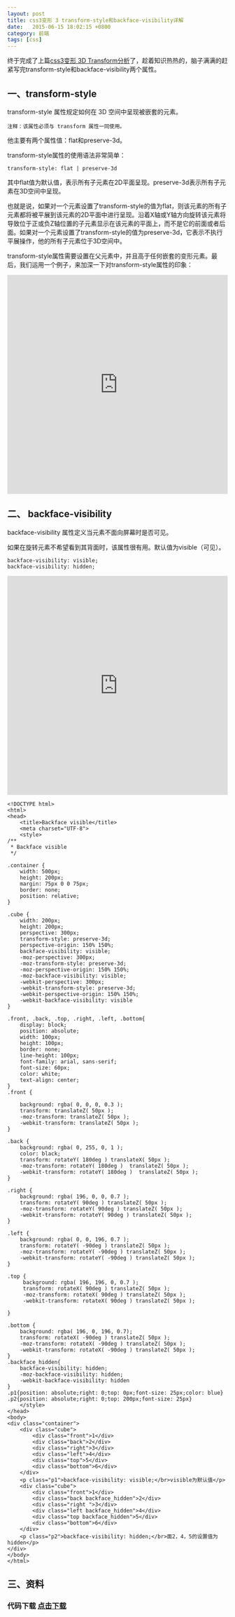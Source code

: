 ```yaml
---
layout: post
title: css3变形 3 transform-style和backface-visibility详解
date:   2015-06-15 18:02:15 +0800
category: 前端
tags: [css]
---
```


终于完成了上篇[css3变形 3D Transform分析](http://www.sinsy.top/2015-06-15-css3-3d-transform/)了，趁着知识热热的，脑子满满的赶紧写完transform-style和backface-visibility两个属性。

## 一、transform-style
transform-style 属性规定如何在 3D 空间中呈现被嵌套的元素。

`注释：该属性必须与 transform 属性一同使用。`

他主要有两个属性值：flat和preserve-3d。

transform-style属性的使用语法非常简单：

```
transform-style: flat | preserve-3d
```

其中flat值为默认值，表示所有子元素在2D平面呈现。preserve-3d表示所有子元素在3D空间中呈现。

也就是说，如果对一个元素设置了transform-style的值为flat，则该元素的所有子元素都将被平展到该元素的2D平面中进行呈现。沿着X轴或Y轴方向旋转该元素将导致位于正或负Z轴位置的子元素显示在该元素的平面上，而不是它的前面或者后面。如果对一个元素设置了transform-style的值为preserve-3d，它表示不执行平展操作，他的所有子元素位于3D空间中。

transform-style属性需要设置在父元素中，并且高于任何嵌套的变形元素。最后，我们运用一个例子，来加深一下对transform-style属性的印象：

<iframe src="http://www.sinsy.top/hungry/learn/css3/3d/transform-style.html" frameborder="0" width="100%" height="500px"></iframe>

## 二、 backface-visibility
backface-visibility 属性定义当元素不面向屏幕时是否可见。

如果在旋转元素不希望看到其背面时，该属性很有用。默认值为visible（可见）。

```
backface-visibility: visible;
backface-visibility: hidden;
```

<iframe src="http://www.sinsy.top/hungry/learn/css3/3d/backface-visibility.html" frameborder="0" width="100%" height="500px"></iframe>

```
<!DOCTYPE html>
<html>
<head>
    <title>Backface visible</title>
    <meta charset="UTF-8">  
    <style>
/**
 * Backface visible
 */

.container {
    width: 500px;
    height: 200px;
    margin: 75px 0 0 75px;
    border: none;
    position: relative;
}

.cube {
    width: 200px;
    height: 200px;
    perspective: 300px;
    transform-style: preserve-3d;
    perspective-origin: 150% 150%;
    backface-visibility: visible;
    -moz-perspective: 300px;
    -moz-transform-style: preserve-3d;
    -moz-perspective-origin: 150% 150%;
    -moz-backface-visibility: visible;
    -webkit-perspective: 300px;
    -webkit-transform-style: preserve-3d;
    -webkit-perspective-origin: 150% 150%;
    -webkit-backface-visibility: visible
}

.front, .back, .top, .right, .left, .bottom{
    display: block;
    position: absolute;
    width: 100px;
    height: 100px;
    border: none;
    line-height: 100px;
    font-family: arial, sans-serif;
    font-size: 60px;
    color: white;
    text-align: center;
}
.front {

    background: rgba( 0, 0, 0, 0.3 );
    transform: translateZ( 50px );
    -moz-transform: translateZ( 50px );
    -webkit-transform: translateZ( 50px );
}

.back {
    background: rgba( 0, 255, 0, 1 );
    color: black;
    transform: rotateY( 180deg ) translateX( 50px );
    -moz-transform: rotateY( 180deg )  translateZ( 50px );
    -webkit-transform: rotateY( 180deg )  translateZ( 50px );
}

.right {
    background: rgba( 196, 0, 0, 0.7 );
    transform: rotateY( 90deg ) translateZ( 50px );
    -moz-transform: rotateY( 90deg ) translateZ( 50px );
    -webkit-transform: rotateY( 90deg ) translateZ( 50px );
}

.left {
    background: rgba( 0, 0, 196, 0.7 );
    transform: rotateY( -90deg ) translateZ( 50px );
    -moz-transform: rotateY( -90deg ) translateZ( 50px );
    -webkit-transform: rotateY( -90deg ) translateZ( 50px );
}

.top {
     background: rgba( 196, 196, 0, 0.7 );
     transform: rotateX( 90deg ) translateZ( 50px );
     -moz-transform: rotateX( 90deg ) translateZ( 50px );
     -webkit-transform: rotateX( 90deg ) translateZ( 50px );

}

.bottom {
    background: rgba( 196, 0, 196, 0.7);
    transform: rotateX( -90deg ) translateZ( 50px );
    -moz-transform: rotateX( -90deg ) translateZ( 50px );
    -webkit-transform: rotateX( -90deg ) translateZ( 50px );
}
.backface_hidden{
    backface-visibility: hidden;
    -moz-backface-visibility: hidden;
    -webkit-backface-visibility: hidden
}
.p1{position: absolute;right: 0;top: 0px;font-size: 25px;color: blue}
.p2{position: absolute;right: 0;top: 200px;font-size: 25px}
    </style>
</head>
<body>
<div class="container">
    <div class="cube">
        <div class="front">1</div>
        <div class="back">2</div>
        <div class="right">3</div>
        <div class="left">4</div>
        <div class="top">5</div>
        <div class="bottom">6</div>
    </div>
    <p class="p1">backface-visibility: visible;</br>visible为默认值</p> 
    <div class="cube">
        <div class="front">1</div>
        <div class="back backface_hidden">2</div>
        <div class="right ">3</div>
        <div class="left backface_hidden">4</div>
        <div class="top backface_hidden">5</div>
        <div class="bottom">6</div>
    </div>
    <p class="p2">backface-visibility: hidden;</br>面2，4，5的设置值为hidden</p>    
</div>
</body>
</html>
```

## 三、资料

### 代码下载 [点击下载](http://www.sinsy.top/hungry/learn/css3/3d/backface&style.zip)
